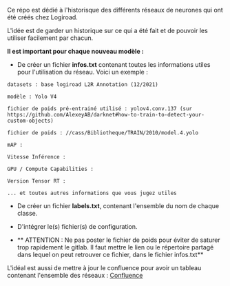 Ce répo est dédié à l'historisque des différents réseaux de neurones qui ont été créés chez Logiroad.

L'idée est de garder un historique sur ce qui a été fait et de pouvoir les utiliser facilement par chacun.

**Il est important pour chaque nouveau modèle :**

* De créer un fichier **infos.txt** contenant toutes les informations utiles pour l'utilisation du réseau.
Voici un exemple :

`datasets : base logiroad L2R Annotation (12/2021)`

`modèle : Yolo V4`

`fichier de poids pré-entrainé utilisé : yolov4.conv.137 (sur https://github.com/AlexeyAB/darknet#how-to-train-to-detect-your-custom-objects)`

`fichier de poids : //cass/Bibliotheque/TRAIN/2010/model.4.yolo`

`mAP : `

`Vitesse Inférence :`

`GPU / Compute Capabilities :`

`Version Tensor RT :`

`... et toutes autres informations que vous jugez utiles`

* De créer un fichier **labels.txt**, contenant l'ensemble du nom de chaque classe.

* D'intégrer le(s) fichier(s) de configuration.

* ** ATTENTION : Ne pas poster le fichier de poids pour éviter de saturer trop rapidement le gitlab. Il faut mettre le lien ou le répertoire partagé dans lequel
on peut retrouver ce fichier, dans le fichier infos.txt**



L'idéal est aussi de mettre à jour le confluence pour avoir un tableau contenant l'ensemble des réseaux :
[Confluence](https://logiroad.atlassian.net/wiki/x/kgDnAQ)



